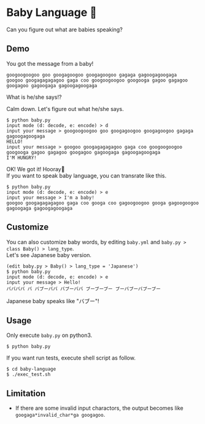 # Baby Language 👶

Can you figure out what are babies speaking?

## Demo

You got the message from a baby!

```
googoogoogoo goo googagoogoo googagoogoo gagaga gagoogagoogaga
googoo googagagagagoo gaga coo googoogoogoo googooga gagoo gagagoo googagoo gagoogaga gagoogagoogaga
```

What is he/she says!?

Calm down. Let's figure out what he/she says.

```
$ python baby.py 
input mode (d: decode, e: encode) > d
input your message > googoogoogoo goo googagoogoo googagoogoo gagaga gagoogagoogaga
HELLO!
input your message > googoo googagagagagoo gaga coo googoogoogoo googooga gagoo gagagoo googagoo gagoogaga gagoogagoogaga
I'M HUNGRY!
```

OK! We got it! Hooray🙌  
If you want to speak baby language, you can transrate like this.

```
$ python baby.py 
input mode (d: decode, e: encode) > e
input your message > I'm a baby!
googoo googagagagagoo gaga coo googa coo gagoogoogoo googa gagoogoogoo gagoogaga gagoogagoogaga
```

## Customize

You can also customize baby words, by editing `baby.yml` and `baby.py > class Baby() > lang_type`.  
Let's see Japanese baby version.

```
(edit baby.py > Baby() > lang_type = 'Japanese')
$ python baby.py 
input mode (d: decode, e: encode) > e
input your message > Hello!
ババババ バ バブーババ バブーババ ブーブーブー ブーバブーバブーブー
```

Japanese baby speaks like "バブー"!

## Usage

Only execute `baby.py` on python3.

```
$ python baby.py
```

If you want run tests, execute shell script as follow.

```
$ cd baby-language
$ ./exec_test.sh
```

## Limitation

* If there are some invalid input charactors, the output becomes like `googaga*invalid_char*ga googagoo`.